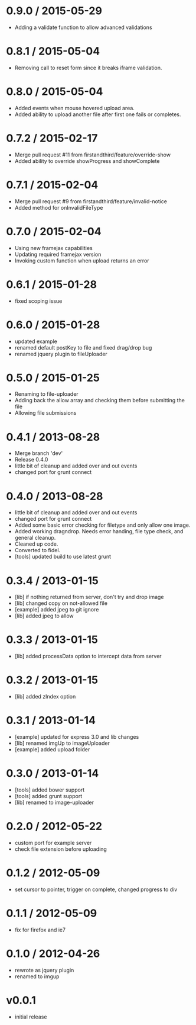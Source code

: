 
0.9.0 / 2015-05-29
==================

  * Adding a validate function to allow advanced validations

0.8.1 / 2015-05-04
==================

  * Removing call to reset form since it breaks iframe validation.

0.8.0 / 2015-05-04
==================

  * Added events when mouse hovered upload area.
  * Added ability to upload another file after first one fails or completes.

0.7.2 / 2015-02-17
==================

  * Merge pull request #11 from firstandthird/feature/override-show
  * Added ability to override showProgress and showComplete

0.7.1 / 2015-02-04
==================

  * Merge pull request #9 from firstandthird/feature/invalid-notice
  * Added method for onInvalidFileType

0.7.0 / 2015-02-04
==================

  * Using new framejax capabilities
  * Updating required framejax version
  * Invoking custom function when upload returns an error

0.6.1 / 2015-01-28
==================

  * fixed scoping issue

0.6.0 / 2015-01-28
==================

  * updated example
  * renamed default postKey to file and fixed drag/drop bug
  * renamed jquery plugin to fileUploader

0.5.0 / 2015-01-25
==================

 * Renaming to file-uploader
 * Adding back the allow array and checking them before submitting the file
 * Allowing file submissions

0.4.1 / 2013-08-28
==================

 * Merge branch 'dev'
 * Release 0.4.0
 * little bit of cleanup and added over and out events
 * changed port for grunt connect

0.4.0 / 2013-08-28
==================

  * little bit of cleanup and added over and out events
  * changed port for grunt connect
  * Added some basic error checking for filetype and only allow one image.
  * Added working dragndrop. Needs error handing, file type check, and general cleanup.
  * Cleaned up code.
  * Converted to fidel.
  * [tools] updated build to use latest grunt

0.3.4 / 2013-01-15
==================

  * [lib] if nothing returned from server, don't try and drop image
  * [lib] changed copy on not-allowed file
  * [example] added jpeg to git ignore
  * [lib] added jpeg to allow

0.3.3 / 2013-01-15
==================

  * [lib] added processData option to intercept data from server

0.3.2 / 2013-01-15
==================

  * [lib] added zIndex option

0.3.1 / 2013-01-14
==================

  * [example] updated for express 3.0 and lib changes
  * [lib] renamed imgUp to imageUploader
  * [example] added upload folder

0.3.0 / 2013-01-14
==================

  * [tools] added bower support
  * [tools] added grunt support
  * [lib] renamed to image-uploader

0.2.0 / 2012-05-22
==================

  * custom port for example server
  * check file extension before uploading

0.1.2 / 2012-05-09
==================

  * set cursor to pointer, trigger on complete, changed progress to div

0.1.1 / 2012-05-09
==================

  * fix for firefox and ie7

0.1.0 / 2012-04-26
==================

  * rewrote as jquery plugin
  * renamed to imgup

# v0.0.1
- initial release

